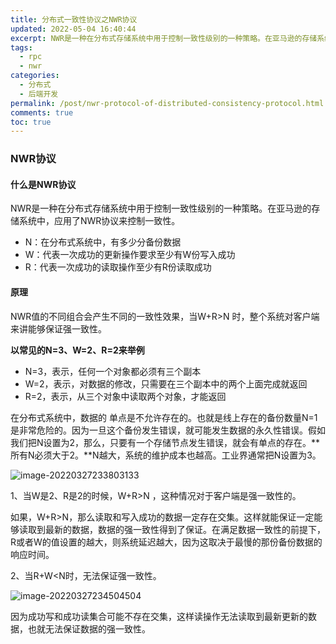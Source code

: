 ```yaml
---
title: 分布式一致性协议之NWR协议
updated: 2022-05-04 16:40:44
excerpt: NWR是一种在分布式存储系统中用于控制一致性级别的一种策略。在亚马逊的存储系统中，应用了NWR协议来控制一致性。
tags:
  - rpc
  - nwr
categories:
  - 分布式
  - 后端开发
permalink: /post/nwr-protocol-of-distributed-consistency-protocol.html
comments: true
toc: true
---
```

### NWR协议

#### 什么是NWR协议

NWR是一种在分布式存储系统中用于控制一致性级别的一种策略。在亚马逊的存储系统中，应用了NWR协议来控制一致性。

- N：在分布式系统中，有多少分备份数据
- W：代表一次成功的更新操作要求至少有W份写入成功
- R：代表一次成功的读取操作至少有R份读取成功

#### 原理

NWR值的不同组合会产生不同的一致性效果，当W+R>N 时，整个系统对客户端来讲能够保证强一致性。

**以常见的N=3、W=2、R=2来举例**

- N=3，表示，任何一个对象都必须有三个副本
- W=2，表示，对数据的修改，只需要在三个副本中的两个上面完成就返回
- R=2，表示，从三个对象中读取两个对象，才能返回

在分布式系统中，数据的 单点是不允许存在的。也就是线上存在的备份数量N=1是非常危险的。因为一旦这个备份发生错误，就可能发生数据的永久性错误。假如我们把N设置为2，那么，只要有一个存储节点发生错误，就会有单点的存在。**所有N必须大于2。**N越大，系统的维护成本也越高。工业界通常把N设置为3。

![image-20220327233803133](https://img1.terwer.space/image-20220327233803133.png)

1、当W是2、R是2的时候，W+R>N ，这种情况对于客户端是强一致性的。

如果，W+R>N，那么读取和写入成功的数据一定存在交集。这样就能保证一定能够读取到最新的数据，数据的强一致性得到了保证。在满足数据一致性的前提下，R或者W的值设置的越大，则系统延迟越大，因为这取决于最慢的那份备份数据的响应时间。

2、当R+W<N时，无法保证强一致性。

![image-20220327234504504](https://img1.terwer.space/image-20220327234504504.png)

因为成功写和成功读集合可能不存在交集，这样读操作无法读取到最新更新的数据，也就无法保证数据的强一致性。